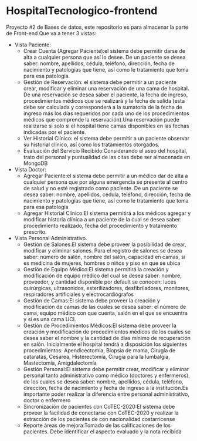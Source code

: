 # HospitalTecnologico-frontend
Proyecto #2 de Bases de datos, este repositorio es para almacenar la parte de Front-end
Que va a tener 3 vistas:
- Vista Paciente:
  * Crear  Cuenta  (Agregar  Paciente):el sistema  debe  permitir  darse  de  alta  a cualquier  persona  que  así  lo  desee.  De  un  paciente  se  desea  saber:  nombre, apellidos, cédula, teléfono, dirección, fecha de nacimiento y patologías que tiene, así como le tratamiento que toma para esa patología.
  * Gestión de Reservación: el sistema debe permitir a un paciente crear, modificar y eliminar una reservación de una cama de hospital. De una reservación se desea saber el paciente, la fecha de ingreso, procedimientos médicos que se realizará y la fecha de salida (esta debe ser calculada y corresponderá a la sumatoria de la fecha  de  ingreso  más  los  días  requeridos  por  cada  uno  de  los  procedimientos médicos que comprende la reservación).Una reservación puede realizarse si solo si el hospital tiene camas disponibles en las fechas indicadas por el paciente.
  * Ver Historial Clínico: el sistema debe permitir a un paciente observar su historial clínico, así como los tratamientos otorgados.
  * Evaluación del Servicio Recibido:Considerando el aseo del hospital, trato del personal y puntualidad de las citas debe ser almacenada en MongoDB
- Vista Doctor:
  * Agregar Paciente:el sistema debe permitir a un médico dar de alta a cualquier persona  que  por  alguna  emergencia  se  presente  al  centro  de  salud  y  no  esté registrado  como  paciente.  De  un  paciente  se  desea  saber:  nombre,  apellidos, cédula, teléfono, dirección, fecha de nacimiento y patologías que tiene, así como le tratamiento que toma para esa patología
  * Agregar Historial Clínico:El sistema permitirá a los médicos agregar y modificar historia clínica a un paciente de la cual se desea saber: procedimiento realizado, fecha del procedimiento y tratamiento prescrito.
- Vista Personal Administrativo.
  * Gestión de Salones:El sistema debe proveer la posibilidad de crear, modificar y eliminar salones. Para el registro de salones se desea saber: número de salón, nombre  del  salón,  capacidad  en  camas,  si  es  medicina  de  mujeres,  hombres  o niños y piso en que se ubica
  * Gestión de Equipo Médico:El  sistema  permitirá  la  creación  y  modificación  de equipo médico del cual se desea saber: nombre, proveedor, y cantidad disponible por   default   se   conocen:   luces   quirúrgicas,   ultrasonidos,   esterilizadores, desfibriladores, monitores, respiradores artificiales y electrocardiógrafos
  * Gestión de Camas:El sistema debe proveer la creación y modificación de camas de las cuales se desea saber: el número de cama, equipo médico con que cuenta, salón en el que se encuentra y si es una cama UCI.
  * Gestión de Procedimientos Médicos:El  sistema  debe  proveer  la  creación  y modificación de procedimientos médicos de los cuales se desea saber el nombre y  la  cantidad  de  días  mínimo  de  recuperación  en  salón.  Inicialmente  el  hospital tendrá  a  disposición  los  siguientes  procedimientos:  Apendicectomía,  Biopsia  de mama, Cirugía de cataratas, Cesárea, Histerectomía, Cirugía para la lumbalgia, Mastectomía, Amigdalectomía
  * Gestión Personal:El sistema debe permitir crear, modificar y eliminar personal tanto administrativo como médico (doctores y enfermeros), de los cuales se desea saber: nombre, apellidos, cédula, teléfono, dirección, fecha de nacimiento y fecha de ingreso a la institución.Es importante poder realizar la diferencia entre personal administrativo, doctor o enfermero
  * Sincronización de  pacientes  con  CoTEC-2020:El  sistema  debe  proveer  la facilidad de conectarse con CoTEC-2020 y realizar la extracción de los pacientes de con nacionalidad costarricense
  * Reporte áreas de mejora:Tomado de las calificaciones de los pacientes. Debe identificar el aspecto evaluado y la nota recibida
